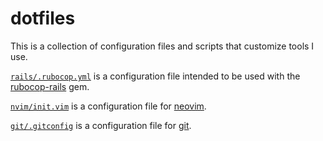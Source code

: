 # dotfiles

This is a collection of configuration files and scripts that customize tools I use.

[`rails/.rubocop.yml`](rails/.rubocop.yml) is a configuration file intended to be used with the [rubocop-rails](https://github.com/toshimaru/rubocop-rails) gem.

[`nvim/init.vim`](nvim/init.vim) is a configuration file for [neovim](https://github.com/neovim/neovim).

[`git/.gitconfig`](git/.gitconfig) is a configuration file for [git](https://git-scm.com/).
